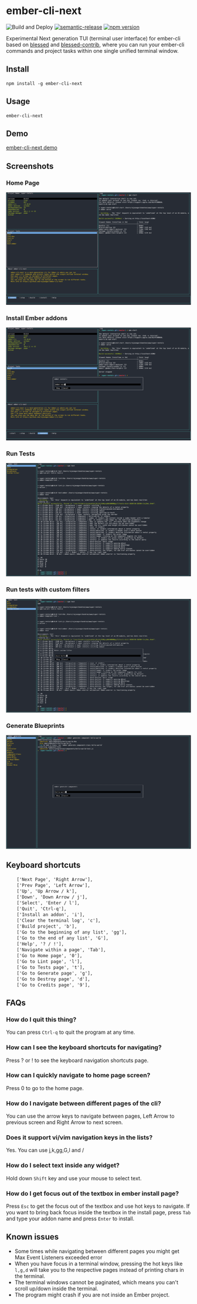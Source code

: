 # ember-cli-next
![Build and Deploy](https://github.com/rajasegar/ember-cli-next/workflows/Build%20and%20Deploy/badge.svg)
[![semantic-release](https://img.shields.io/badge/%20%20%F0%9F%93%A6%F0%9F%9A%80-semantic--release-e10079.svg)](https://github.com/semantic-release/semantic-release)
[![npm version](http://img.shields.io/npm/v/ember-cli-next.svg?style=flat)](https://npmjs.org/package/ember-cli-next "View this project on npm")


Experimental Next generation TUI (terminal user interface) for ember-cli based on [blessed](https://github.com/chjj/blessed) and [blessed-contrib](https://github.com/yaronn/blessed-contrib),   where you can run your ember-cli commands and project tasks within one single unified terminal window.

## Install
```
npm install -g ember-cli-next
```

## Usage
```
ember-cli-next
```

## Demo
[ember-cli-next demo](https://www.youtube.com/watch?v=do9sRiOxenA)

## Screenshots

### Home Page
![home](screenshots/home.png)

### Install Ember addons
![ember-install](screenshots/ember-install.png)

### Run Tests
![ember-test](screenshots/ember-test.png)

### Run tests with custom filters
![custom-filter-test](screenshots/custom-filter-test.png)

### Generate Blueprints
![ember-generate](screenshots/ember-generate.png)

## Keyboard shortcuts
```
    ['Next Page', 'Right Arrow'],
    ['Prev Page', 'Left Arrow'],
    ['Up', 'Up Arrow / k'],
    ['Down', 'Down Arrow / j'],
    ['Select', 'Enter / l'],
    ['Quit', 'Ctrl-q'],
    ['Install an addon', 'i'],
    ['Clear the terminal log', 'c'],
    ['Build project', 'b'],
    ['Go to the beginning of any list', 'gg'],
    ['Go to the end of any list', 'G'],
    ['Help', '? / !'],
    ['Navigate within a page', 'Tab'],
    ['Go to Home page', '0'],
    ['Go to Lint page', 'l'],
    ['Go to Tests page', 't'],
    ['Go to Generate page', 'g'],
    ['Go to Destroy page', 'd'],
    ['Go to Credits page', '9'],
```

## FAQs

### How do I quit this thing?
You can press `Ctrl-q` to quit the program at any time.

### How can I see the keyboard shortcuts for navigating?
Press ? or ! to see the keyboard navigation shortcuts page.

### How can I quickly navigate to home page screen?
Press 0 to go to the home page.

### How do I navigate between different pages of the cli?
You can use the arrow keys to navigate between pages, Left Arrow to previous screen and Right Arrow to next screen.

### Does it support vi/vim navigation keys in the lists?
Yes. You can use j,k,gg,G,l and /

### How do I select text inside any widget?
Hold down `Shift` key and use your mouse to select text.

### How do I get focus out of the textbox in ember install page?
Press `Esc` to get the focus out of the textbox and use hot keys to navigate. If you want to bring back
focus inside the textbox in the install page, press `Tab` and type your addon name and press `Enter` to install.

## Known issues
- Some times while navigating between different pages you might get Max Event Listeners exceeded error 
- When you have focus in a terminal window, pressing the hot keys like `l,g,d` will take you to the respective pages instead of printing chars in the terminal.
- The terminal windows cannot be paginated, which means you can't scroll up/down inside the terminal.
- The program might crash if you are not inside an Ember project.
